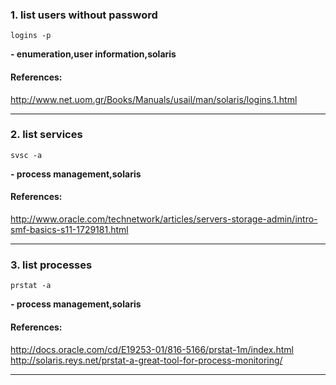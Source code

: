 ### 1. list users without password
```
logins -p
```
**- enumeration,user information,solaris**
#### References:

http://www.net.uom.gr/Books/Manuals/usail/man/solaris/logins.1.html
__________
### 2. list services
```
svsc -a
```
**- process management,solaris**
#### References:

http://www.oracle.com/technetwork/articles/servers-storage-admin/intro-smf-basics-s11-1729181.html
__________
### 3. list processes
```
prstat -a
```
**- process management,solaris**
#### References:

http://docs.oracle.com/cd/E19253-01/816-5166/prstat-1m/index.html
http://solaris.reys.net/prstat-a-great-tool-for-process-monitoring/
__________
